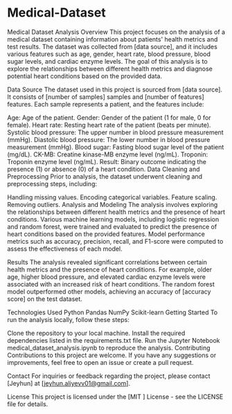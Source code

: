 # Medical-Dataset
Medical Dataset Analysis
Overview
This project focuses on the analysis of a medical dataset containing information about patients' health metrics and test results. The dataset was collected from [data source], and it includes various features such as age, gender, heart rate, blood pressure, blood sugar levels, and cardiac enzyme levels. The goal of this analysis is to explore the relationships between different health metrics and diagnose potential heart conditions based on the provided data.

Data Source
The dataset used in this project is sourced from [data source]. It consists of [number of samples] samples and [number of features] features. Each sample represents a patient, and the features include:

Age: Age of the patient.
Gender: Gender of the patient (1 for male, 0 for female).
Heart rate: Resting heart rate of the patient (beats per minute).
Systolic blood pressure: The upper number in blood pressure measurement (mmHg).
Diastolic blood pressure: The lower number in blood pressure measurement (mmHg).
Blood sugar: Fasting blood sugar level of the patient (mg/dL).
CK-MB: Creatine kinase-MB enzyme level (ng/mL).
Troponin: Troponin enzyme level (ng/mL).
Result: Binary outcome indicating the presence (1) or absence (0) of a heart condition.
Data Cleaning and Preprocessing
Prior to analysis, the dataset underwent cleaning and preprocessing steps, including:

Handling missing values.
Encoding categorical variables.
Feature scaling.
Removing outliers.
Analysis and Modeling
The analysis involves exploring the relationships between different health metrics and the presence of heart conditions. Various machine learning models, including logistic regression and random forest, were trained and evaluated to predict the presence of heart conditions based on the provided features. Model performance metrics such as accuracy, precision, recall, and F1-score were computed to assess the effectiveness of each model.

Results
The analysis revealed significant correlations between certain health metrics and the presence of heart conditions. For example, older age, higher blood pressure, and elevated cardiac enzyme levels were associated with an increased risk of heart conditions. The random forest model outperformed other models, achieving an accuracy of [accuracy score] on the test dataset.

Technologies Used
Python
Pandas
NumPy
Scikit-learn
Getting Started
To run the analysis locally, follow these steps:

Clone the repository to your local machine.
Install the required dependencies listed in the requirements.txt file.
Run the Jupyter Notebook medical_dataset_analysis.ipynb to reproduce the analysis.
Contributing
Contributions to this project are welcome. If you have any suggestions or improvements, feel free to open an issue or create a pull request.

Contact
For inquiries or feedback regarding the project, please contact [Jeyhun] at [jeyhun.aliyevv01@gmail.com].

License
This project is licensed under the [MIT ] License - see the LICENSE file for details.

